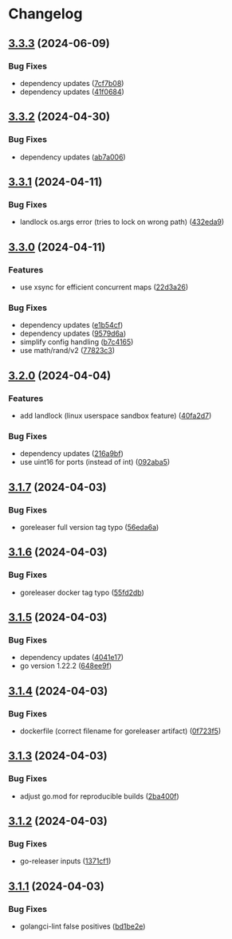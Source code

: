 # Changelog

## [3.3.3](https://github.com/ngergs/websrv/compare/v3.3.2...v3.3.3) (2024-06-09)


### Bug Fixes

* dependency updates ([7cf7b08](https://github.com/ngergs/websrv/commit/7cf7b08f8a939d6547f99b4cc5a39091f30e92b1))
* dependency updates ([41f0684](https://github.com/ngergs/websrv/commit/41f0684d7d3da08dfe0ce371a936ba45165bdf52))

## [3.3.2](https://github.com/ngergs/websrv/compare/v3.3.1...v3.3.2) (2024-04-30)


### Bug Fixes

* dependency updates ([ab7a006](https://github.com/ngergs/websrv/commit/ab7a006dea73c3858baf1ed4e869dec6c3c6bdba))

## [3.3.1](https://github.com/ngergs/websrv/compare/v3.3.0...v3.3.1) (2024-04-11)


### Bug Fixes

* landlock os.args error (tries to lock on wrong path) ([432eda9](https://github.com/ngergs/websrv/commit/432eda995866b6db078fd31718cfb893720b1668))

## [3.3.0](https://github.com/ngergs/websrv/compare/v3.2.0...v3.3.0) (2024-04-11)


### Features

* use xsync for efficient concurrent maps ([22d3a26](https://github.com/ngergs/websrv/commit/22d3a262c4e59c0742ed0a5fe8a17f3998b06501))


### Bug Fixes

* dependency updates ([e1b54cf](https://github.com/ngergs/websrv/commit/e1b54cfb9e1cabf0eda5ee996a187f4964b1205d))
* dependency updates ([9579d6a](https://github.com/ngergs/websrv/commit/9579d6a918d103679f6f09ef66b2cd911c9c632a))
* simplify config handling ([b7c4165](https://github.com/ngergs/websrv/commit/b7c4165f79df5303f4b005ee3222546b82a04cd5))
* use math/rand/v2 ([77823c3](https://github.com/ngergs/websrv/commit/77823c345d9e166262ec448174337d075ea42053))

## [3.2.0](https://github.com/ngergs/websrv/compare/v3.1.7...v3.2.0) (2024-04-04)


### Features

* add landlock (linux userspace sandbox feature) ([40fa2d7](https://github.com/ngergs/websrv/commit/40fa2d7d2bbb4b7d5533eeb46224fc0242476fda))


### Bug Fixes

* dependency updates ([216a9bf](https://github.com/ngergs/websrv/commit/216a9bf96cbc7e610569695fb0ee67de1322062f))
* use uint16 for ports (instead of int) ([092aba5](https://github.com/ngergs/websrv/commit/092aba57fb706dd7adefd43260dc07cd4347fc6c))

## [3.1.7](https://github.com/ngergs/websrv/compare/v3.1.6...v3.1.7) (2024-04-03)


### Bug Fixes

* goreleaser full version tag typo ([56eda6a](https://github.com/ngergs/websrv/commit/56eda6aeecdcfd4139bc94c1ea28784d4ba3ad3e))

## [3.1.6](https://github.com/ngergs/websrv/compare/v3.1.5...v3.1.6) (2024-04-03)


### Bug Fixes

* goreleaser docker tag typo ([55fd2db](https://github.com/ngergs/websrv/commit/55fd2db1f56f950d7cda985cfaf12067f342b299))

## [3.1.5](https://github.com/ngergs/websrv/compare/v3.1.4...v3.1.5) (2024-04-03)


### Bug Fixes

* dependency updates ([4041e17](https://github.com/ngergs/websrv/commit/4041e1798bce79b11c2297971dea6e95abce16b1))
* go version 1.22.2 ([648ee9f](https://github.com/ngergs/websrv/commit/648ee9f1e084bcef782f4700a7f0533d1b3d01fb))

## [3.1.4](https://github.com/ngergs/websrv/compare/v3.1.3...v3.1.4) (2024-04-03)


### Bug Fixes

* dockerfile (correct filename for goreleaser artifact) ([0f723f5](https://github.com/ngergs/websrv/commit/0f723f5e514fd2d141f27da811c2aa2f47d2452d))

## [3.1.3](https://github.com/ngergs/websrv/compare/v3.1.2...v3.1.3) (2024-04-03)


### Bug Fixes

* adjust go.mod for reproducible builds ([2ba400f](https://github.com/ngergs/websrv/commit/2ba400fa5c597b00d2227220c423d0425bc80558))

## [3.1.2](https://github.com/ngergs/websrv/compare/v3.1.1...v3.1.2) (2024-04-03)


### Bug Fixes

* go-releaser inputs ([1371cf1](https://github.com/ngergs/websrv/commit/1371cf1a217f774e07e9602b02a2d078b4ca9ab9))

## [3.1.1](https://github.com/ngergs/websrv/compare/v3.1.0...v3.1.1) (2024-04-03)


### Bug Fixes

* golangci-lint false positives ([bd1be2e](https://github.com/ngergs/websrv/commit/bd1be2ea7ba71f3288a7d4d3439cf65138a28e6e))
